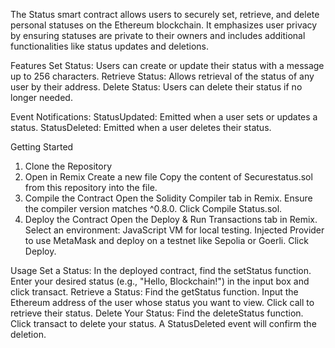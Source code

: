 The Status smart contract allows users to securely set, retrieve, and delete personal statuses on the Ethereum blockchain. It emphasizes user privacy by ensuring statuses are private to their owners and includes additional functionalities like status updates and deletions.

Features
Set Status: Users can create or update their status with a message up to 256 characters.
Retrieve Status: Allows retrieval of the status of any user by their address.
Delete Status: Users can delete their status if no longer needed.

Event Notifications:
StatusUpdated: Emitted when a user sets or updates a status.
StatusDeleted: Emitted when a user deletes their status.

Getting Started
1. Clone the Repository
2. Open in Remix
Create a new file 
Copy the content of Securestatus.sol from this repository into the file.
3. Compile the Contract
Open the Solidity Compiler tab in Remix.
Ensure the compiler version matches ^0.8.0.
Click Compile Status.sol.
4. Deploy the Contract
Open the Deploy & Run Transactions tab in Remix.
Select an environment:
JavaScript VM for local testing.
Injected Provider to use MetaMask and deploy on a testnet like Sepolia or Goerli.
Click Deploy.

Usage
Set a Status:
In the deployed contract, find the setStatus function.
Enter your desired status (e.g., "Hello, Blockchain!") in the input box and click transact.
Retrieve a Status:
Find the getStatus function.
Input the Ethereum address of the user whose status you want to view.
Click call to retrieve their status.
Delete Your Status:
Find the deleteStatus function.
Click transact to delete your status.
A StatusDeleted event will confirm the deletion.

